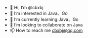 - 👋 Hi, I’m @cbxbj
- 👀 I’m interested in Java、Go
- 🌱 I’m currently learning Java、Go
- 💞️ I’m looking to collaborate on Java
- 📫 How to reach me cbxbj@qq.com

<!---
cbxbj/cbxbj is a ✨ special ✨ repository because its `README.md` (this file) appears on your GitHub profile.
You can click the Preview link to take a look at your changes.
--->
